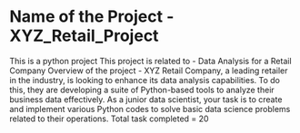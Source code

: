 # Name of the Project - XYZ_Retail_Project
This is a python project 
This project is related to - Data Analysis for a Retail Company
Overview of the project - XYZ Retail Company, a leading retailer in the industry, is looking to enhance its data analysis capabilities. To do this, they are 
developing a suite of Python-based tools to analyze their business data effectively. As a junior data scientist, your task is to create and implement various Python codes to solve basic data science problems related to their operations.
Total task completed = 20
